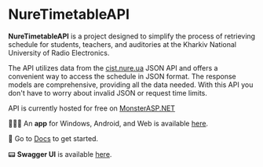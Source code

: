 # NureTimetableAPI

**NureTimetableAPI** is a project designed to simplify the process of retrieving schedule for students, teachers, and auditories at the Kharkiv National University of Radio Electronics.

The API utilizes data from the [cist.nure.ua](https://cist.nure.ua) JSON API and offers a convenient way to access the schedule in JSON format. The response models are comprehensive, providing all the data needed. With this API you don't have to worry about invalid JSON or request time limits.

API is currently hosted for free on [MonsterASP.NET](https://www.monsterasp.net/)

🧑🏼‍💻 An **app** for Windows, Android, and Web is available [here](https://github.com/music-soul1-1/nure-timetable).


📃 Go to [Docs](https://music-soul1-1.github.io/NureTimetableAPI.Docs/) to get started.

📟 **Swagger UI** is available [here](https://nure-time.runasp.net/swagger).
